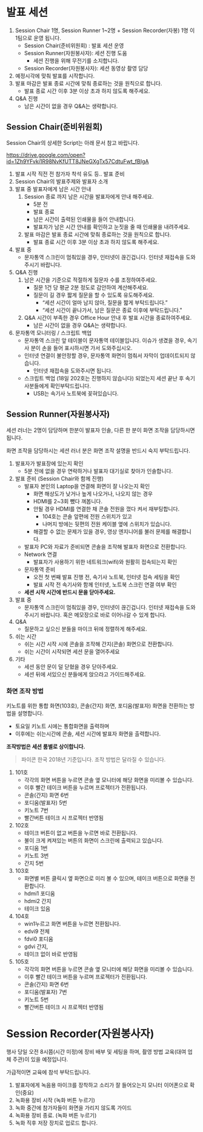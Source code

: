 # 발표 세션

1. Session Chair 1명, Session Runner 1~2명 + Session Recorder(자봉) 1명 이 1팀으로 운영 됩니다.
    - Session Chair(준비위원회) : 발표 세션 운영
    - Session Runner(자원봉사자): 세션 진행 도움
        - 세션 진행을 위해 무전기를 소지합니다.
    - Session Recorder(자원봉사자): 세션 동영상 촬영 담당 
2. 예정시각에 맞춰 발표를 시작합니다.
3. 발표 마감은 발표 종료 시간에 맞춰 종료하는 것을 원칙으로 합니다. 
    - 발표 종료 시간 이후 3분 이상 초과 하지 않도록 해주세요.
4. Q&A 진행
    - 남은 시간이 없을 경우 Q&A는 생략합니다.

## Session Chair(준비위원회)

Session Chair의 상세한 Script는 아래 문서 참고 바랍니다.

https://drive.google.com/open?id=1Zh9YFvki1R98NvKfUTT8JNeGXgTx57CdtuFwt_fBIgA

1. 발표 시작 직전 전 참가자 착석 유도 등.. 발표 준비 
2. Session Chair의 발표주제와 발표자 소개
3. 발표 중 발표자에게 남은 시간 안내
    1. Session 종료 까지 남은 시간을 발표자에게 안내 해주세요.
        - 5분 전
        - 발표 종료
        - 남은 시간이 출력된 인쇄물을 들어 안내합니다.
        - 발표자가 남은 시간 안내를 확인하고 눈짓을 줄 때 인쇄물을 내려주세요.
    2. 발표 마감은 발표 종료 시간에 맞춰 종료하는 것을 원칙으로 합니다. 
        - 발표 종료 시간 이후 3분 이상 초과 하지 않도록 해주세요.
4. 발표 중
    - 문자통역 스크린이 멈춰있을 경우, 인터넷이 끊긴겁니다. 인터넷 재접속을 도와주시기 바랍니다.
5. Q&A 진행
    1. 남은 시간을 기준으로 적절하게 질문자 수를 조정하여주세요.
        - 질문 1건 당 평균 2분 정도로 감안하여 계산해주세요.
        - 질문이 길 경우 짧게 질문을 할 수 있도록 유도해주세요.
            - “세션 시간이 얼마 남지 않아, 질문을 짧게 부탁드립니다.”
            - “세션 시간이 끝나가서, 남은 질문은 종료 이후에 부탁드립니다."
    2. Q&A 시간이 부족한 경우 Office Hour 안내 후 발표 시간을 종료하여주세요.
        - 남은 시간이 없을 경우 Q&A는 생략합니다.
6. 문자통역 모니터링 / 스크립트 백업
    - 문자통역 스크린 앞 테이블이 문자통역 테이블입니다. 이슈가 생겼을 경우, 속기사 분이 손을 들어 표시하시면 가서 도와주십시오.
    - 인터넷 연결이 불안정할 경우, 문자통역 화면이 멈춰서 자막이 업데이트되지 않습니다. 
        - 인터넷 재접속을 도와주시면 됩니다. 
    - 스크립트 백업 (18일 202호는 진행하지 않습니다) 되었는지 세션 끝난 후 속기사분들에게 확인부탁드립니다. 
        - USB는 속기사 노트북에 꽂혀있습니다.

## Session Runner(자원봉사자)

세션 러너는 2명이 담당하며 한분이 발표자 인솔, 다른 한 분이 화면 조작을 담당하시면 됩니다.

화면 조작을 담당하시는 세션 러너 분은 화면 조작 설명을 반드시 숙지 부탁드립니다.

1. 발표자가 발표장에 있는지 확인
    - 5분 전에 없을 경우 연락하거나 발표자 대기실로 찾아가 인솔합니다.
2. 발표 준비 (Session Chair와 함께 진행)
    - 발표자 본인의 Laptop을 연결해 화면이 잘 나오는지 확인
        - 화면 해상도가 낮거나 높게 나오거나, 나오지 않는 경우
        - HDMI를 2~3회 뺐다 껴봅니다.
        - 안될 경우 HDMI를 연결한 채 콘솔 전원을 껐다 켜서 재부팅합니다.
            - 104호는 콘솔 앞편에 전원 스위치가 있고 
            - 나머지 방에는 뒷편의 전원 케이블 옆에 스위치가 있습니다.
        - 해결할 수 없는 문제가 있을 경우, 영상 엔지니어를 불러 문제를 해결합니다.
    - 발표자 PC와 자료가 준비되면 콘솔을 조작해 발표자 화면으로 전환합니다.
    - Network 연결
        - 발표자가 사용하기 위한 네트워크(wifi)와 원활히 접속되는지 확인
    - 문자통역 준비
        - 오전 첫 번째 발표 진행 전, 속기사 노트북, 인터넷 접속 세팅을 확인
        - 발표 시작 전 속기사와 함께 인터넷, 노트북 스크린 연결 여부 확인
    - **세션 시작 시간에 반드시 문을 닫아주세요.**
3. 발표 중
    - 문자통역 스크린이 멈춰있을 경우, 인터넷이 끊긴겁니다. 인터넷 재접속을 도와주시기 바랍니다. 혹은 메모장으로 바로 이어나갈 수 있게 합니다.
4. Q&A
    - 질문하고 싶으신 분들을 마이크 뒤에 정렬하게 해주세요.
5. 쉬는 시간
    - 쉬는 시간 시작 시에 콘솔을 조작해 간지(콘솔) 화면으로 전환합니다.
    - 쉬는 시간이 시작되면 세션 문을 열어주세요
6. 기타
    - 세션 동안 문이 덜 닫혔을 경우 닫아주세요.
    - 세션 뒤에 서있으신 분들에게 앉으라고 가이드해주세요.

### 화면 조작 방법

키노트를 위한 통합 화면(103호), 콘솔(간지) 화면, 포디움(발표자) 화면을 전환하는 방법을 설명합니다. 

- 토요일 키노트 시에는 통합화면을 출력하며
- 이후에는 쉬는시간에 콘솔, 세션 시간에 발표자 화면을 출력합니다.

**조작방법은 세션 룸별로 상이합니다.**

> 파이콘 한국 2018년 기준입니다. 조작 방법은 달라질 수 있습니다.

1. 101호
    - 각각의 화면 버튼을 누르면 콘솔 옆 모니터에 해당 화면을 미리볼 수 있습니다.
    - 이후 빨간 테이크 버튼을 누르며 프로젝터가 전환됩니다.
    - 콘솔(간지) 화면 6번  
    - 포디움(발표자) 5번  
    - 키노트 7번 
    - 빨간버튼 테이크 시 프로젝터 반영됨
2. 102호
    - 테이크 버튼이 없고 버튼을 누르면 바로 전환됩니다.
    - 불이 크게 켜져있는 버튼의 화면이 스크린에 출력되고 있습니다.
    - 포디움 1번 
    - 키노트 3번
    - 간지 5번
3. 103호
    - 화면별 버튼 클릭시 옆 화면으로 미리 볼 수 있으며, 테이크 버튼으로 화면을 전환합니다.
    - hdmi1 포디움 
    - hdmi2 간지 
    - 테이크 있음
4. 104호
    - win1누르고 화면 버튼을 누르면 전환됩니다.
    - edvi9 전체 
    - fdvi0 포디움 
    - gdvi 간지, 
    - 테이크 없이 바로 반영됨
5. 105호
    - 각각의 화면 버튼을 누르면 콘솔 옆 모니터에 해당 화면을 미리볼 수 있습니다.
    - 이후 빨간 테이크 버튼을 누르며 프로젝터가 전환됩니다.
    - 콘솔(간지) 화면 6번  
    - 포디움(발표자) 7번  
    - 키노트 5번 
    - 빨간버튼 테이크 시 프로젝터 반영됨

# Session Recorder(자원봉사자)

행사 당일 오전 8시쯤(시간 미정)에 장비 배부 및 세팅을 하며, 촬영 방법 교육(대여 업체 주관)이 있을 예정입니다. 

가급적이면 교육에 참석 부탁드립니다. 

1. 발표자에게 녹음용 마이크를 장착하고 소리가 잘 들어오는지 모니터 이어폰으로 확인(중요)
2. 녹화용 장비 시작 (녹화 버튼 누르기)
3. 녹화 중간에 참가자들이 화면을 가리지 않도록 가이드
4. 녹화용 장비 종료. (녹화 버튼 누르기)
5. 녹화 직후 저장 장치로 업로드 합니다.




